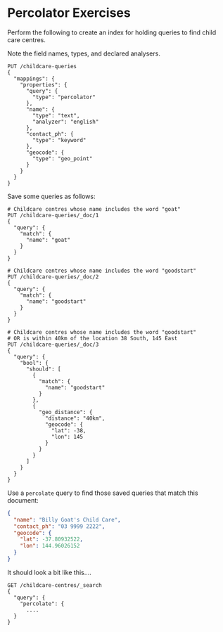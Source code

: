 # Percolator Exercises

Perform the following to create an index for holding queries to find child care centres.

Note the field names, types, and declared analysers.

```
PUT /childcare-queries
{
  "mappings": {
    "properties": {
      "query": {
        "type": "percolator"
      },
      "name": {
        "type": "text",
        "analyzer": "english"
      },
      "contact_ph": {
        "type": "keyword"
      },
      "geocode": {
        "type": "geo_point"
      }
    }
  }
}
```

Save some queries as follows:

```
# Childcare centres whose name includes the word "goat"
PUT /childcare-queries/_doc/1
{
  "query": {
    "match": {
      "name": "goat"
    }
  }
}

# Childcare centres whose name includes the word "goodstart"
PUT /childcare-queries/_doc/2
{
  "query": {
    "match": {
      "name": "goodstart"
    }
  }
}

# Childcare centres whose name includes the word "goodstart"
# OR is within 40km of the location 38 South, 145 East
PUT /childcare-queries/_doc/3
{
  "query": {
    "bool": {
      "should": [
        {
          "match": {
            "name": "goodstart"
          }
        },
        {
          "geo_distance": {
            "distance": "40km",
            "geocode": {
              "lat": -38,
              "lon": 145
            }
          }
        }
      ]
    }
  }
}

```


Use a `percolate` query to find those saved queries that match this document:


```json
{
  "name": "Billy Goat's Child Care",
  "contact_ph": "03 9999 2222",
  "geocode": {
    "lat": -37.80932522,
    "lon": 144.96026152
  }
}
```


It should look a bit like this....

```
GET /childcare-centres/_search
{
  "query": {
    "percolate": {
      ....
  }
}
```
